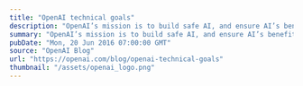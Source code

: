 ```yaml
---
title: "OpenAI technical goals"
description: "OpenAI’s mission is to build safe AI, and ensure AI’s benefits are as widely and evenly distributed as possible."
summary: "OpenAI’s mission is to build safe AI, and ensure AI’s benefits are as widely and evenly distributed as possible."
pubDate: "Mon, 20 Jun 2016 07:00:00 GMT"
source: "OpenAI Blog"
url: "https://openai.com/blog/openai-technical-goals"
thumbnail: "/assets/openai_logo.png"
---
```


